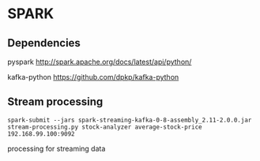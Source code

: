 # SPARK
## Dependencies

pyspark http://spark.apache.org/docs/latest/api/python/

kafka-python https://github.com/dpkp/kafka-python
## Stream processing
```
spark-submit --jars spark-streaming-kafka-0-8-assembly_2.11-2.0.0.jar stream-processing.py stock-analyzer average-stock-price 192.168.99.100:9092
```

processing for streaming data
